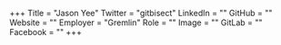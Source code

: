 +++
Title = "Jason Yee"
Twitter = "gitbisect"
LinkedIn = ""
GitHub = ""
Website = ""
Employer = "Gremlin"
Role = ""
Image = ""
GitLab = ""
Facebook = ""
+++
